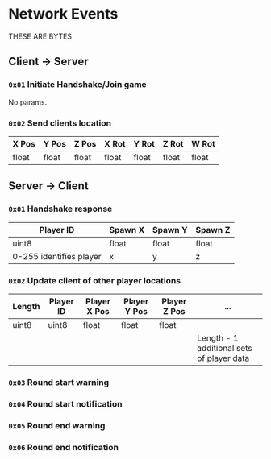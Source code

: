 # Network Events

THESE ARE BYTES

## Client -> Server

### `0x01` Initiate Handshake/Join game

No params.

### `0x02` Send clients location

| X Pos | Y Pos | Z Pos | X Rot | Y Rot | Z Rot | W Rot | 
| --- | --- | --- | --- | --- | --- | --- |
| float | float | float | float | float | float | float |


## Server -> Client

### `0x01` Handshake response

| Player ID | Spawn X | Spawn Y | Spawn Z |
| --------- | --- | --- | --- |
| uint8 | float | float | float |
| 0-255 identifies player | x | y | z |

### `0x02` Update client of other player locations

| Length | Player ID | Player X Pos | Player Y Pos | Player Z Pos | ... |
| --- | --- | --- | --- | --- | --- |
| uint8 | uint8 | float | float | float |  |
| | | | | | Length - 1 additional sets of player data |


### `0x03` Round start warning

### `0x04` Round start notification

### `0x05` Round end warning

### `0x06` Round end notification



